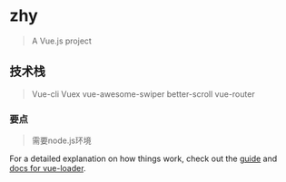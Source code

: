 # zhy

> A Vue.js project
## 技术栈

> Vue-cli
> Vuex
> vue-awesome-swiper
> better-scroll
> vue-router
### 要点
> 需要node.js环境



<!-- ``` bash
# install dependencies
npm install

# serve with hot reload at localhost:8080
npm run dev

# build for production with minification
npm run build

# build for production and view the bundle analyzer report
npm run build --report

# run unit tests
npm run unit

# run e2e tests
npm run e2e

# # run all tests
# npm test
# ``` -->

For a detailed explanation on how things work, check out the [guide](http://vuejs-templates.github.io/webpack/) and [docs for vue-loader](http://vuejs.github.io/vue-loader).
